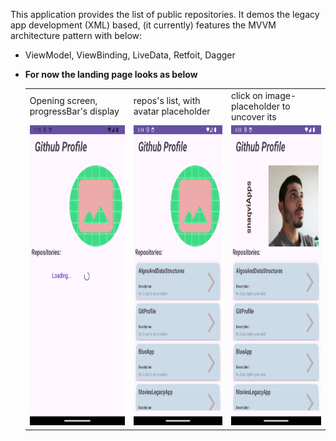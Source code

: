 This application provides the list of public repositories. It demos the legacy app development (XML) based, (it currently) features the MVVM architecture pattern with below: 
- ViewModel, ViewBinding, LiveData, Retfoit, Dagger
- **For now the landing page looks as below**

  <table>
  <tr>
    <td>Opening screen, progressBar's display</td>
     <td>repos's list, with avatar placeholder </td>
     <td>click on image-placeholder to uncover its</td>
  </tr>
  <tr>
    <td><img src="screenshots/image_progress.png" width=270 height=480></td>
    <td><img src="screenshots/image_pic_off.png" width=270 height=480></td>
    <td><img src="screenshots/image_pic_on.png" width=270 height=480></td>
  </tr>
 </table>